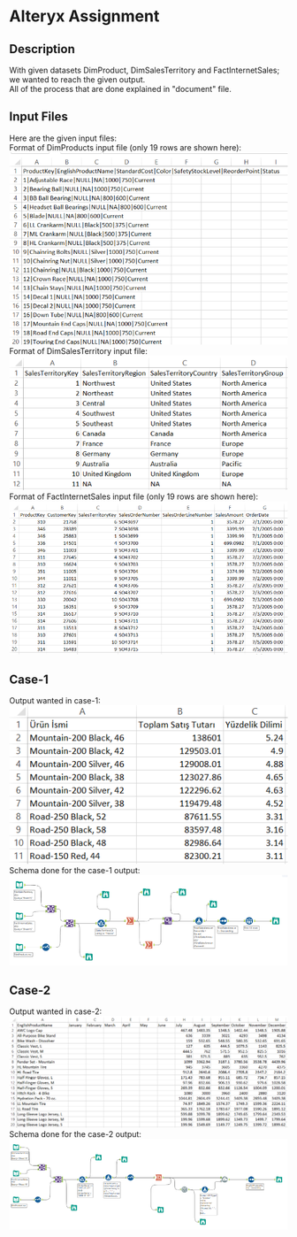 # Alteryx Assignment
## Description
With given datasets DimProduct, DimSalesTerritory and FactInternetSales; we wanted to reach the given output.
<br> All of the process that are done explained in "document" file.

## Input Files
Here are the given input files:
<br> Format of DimProducts input file (only 19 rows are shown here):
<img src=https://github.com/MBToker/Alteryx_assignment/blob/main/Images/Dimproduct_img.PNG>
<br> Format of DimSalesTerritory input file:
<br><img src=https://github.com/MBToker/Alteryx_assignment/blob/main/Images/DimSalesTerritory_img.PNG>
<br> Format of FactInternetSales input file (only 19 rows are shown here):
<br><img src=https://github.com/MBToker/Alteryx_assignment/blob/main/Images/FactInternetSales_img.PNG>

## Case-1
Output wanted in case-1:
<br><img src=https://github.com/MBToker/Alteryx_assignment/blob/main/Images/case1_output.PNG>
<br>Schema done for the case-1 output:
<br><img src=https://github.com/MBToker/Alteryx_assignment/blob/main/Images/Scenario-1%20scheme.png>

## Case-2
Output wanted in case-2:
<br><img src=https://github.com/MBToker/Alteryx_assignment/blob/main/Images/case2_output.PNG>
<br>Schema done for the case-2 output:
<br><img src=https://github.com/MBToker/Alteryx_assignment/blob/main/Images/Scenario-2_scheme.png>

















